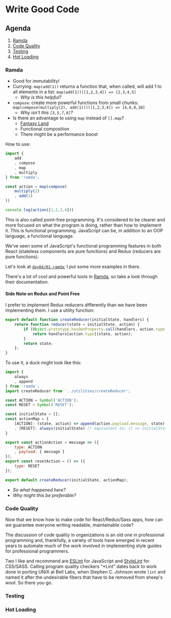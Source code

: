 # Write Good Code

## Agenda

1. [Ramda](#ramda)
1. [Code Quality](#code-quality)
1. [Testing](#testing)
1. [Hot Loading](#hot-loading)

### Ramda

* Good for immutability!
* Currying: `map(add(1))` returns a function that, when called, will add 1 to all elements in a list: `map(add(1))([1,2,3,4]) => [2,3,4,5]`
	* *Why is this helpful?*
* `compose`: create more powerful functions from small chunks: `map(compose(multiply(2), add(1)))([1,2,3,4]) => [4,6,8,10]`
	* *Why isn't this `[3,5,7,9]`?*
* Is there an advantage to using `map` instead of `[].map`?
	* [Fantasy Land](https://github.com/fantasyland/fantasy-land)
	* Functional composition
	* There might be a performance boost

How to use:

```javascript
import {
	add
	, compose
	, map
	, multiply
} from 'ramda';

const action = map(compose(
	multiply(2)
	, add(1)
))

console.log(action([1,2,3,4]))
```

This is also called point-free programming. It's considered to be clearer and more focused on what the program is doing, rather than how to implement it. This is functional programming. JavaScript can be, in addition to an OOP language, a functional language.

We've seen some of JavaScript's functional programming features in both React (stateless components are pure functions) and Redux (reducers are pure functions).

Let's look at [`day04/01-ramda`](day04/01-ramda); I put some more examples in there.

There's a lot of cool and powerful tools in [Ramda](https://ramdajs.com/docs/), so take a look through their documentation.

#### Side Note on Redux and Point Free

I prefer to implement Redux reducers differently than we have been implementing them. I use a utility function:

```javascript
export default function createReducer(initialState, handlers) {
    return function reducer(state = initialState, action) {
        if (Object.prototype.hasOwnProperty.call(handlers, action.type)) {
            return handlers[action.type](state, action);
        }
        return state;
    };
}
```

To use it, a duck might look like this:

```javascript
import {
	always
	, append
} from 'ramda';
import createReducer from '../utilities/createReducer';

const ACTION = Symbol('ACTION');
const RESET = Symbol('RESET');

const initialState = [];
const actionMap = {
	[ACTION]: (state, action) => append(action.payload.message, state)
	, [RESET]: always(initialState) // equivalent to: () => initialState
}

export const actionAction = message => ({
	type: ACTION
	, payload: { message }
});
export const resetAction = () => ({
	type: RESET
});

export default createReducer(initialState, actionMap);
```

* *So what happened here?*
* *Why might this be preferable?*

### Code Quality

Now that we know how to make code for React/Redux/Sass apps, how can we guarantee everyone writing readable, maintainable code?

The discussion of code quality in organizations is an old one in professional programming and, thankfully, a variety of tools have emerged in recent years to automate much of the work involved in implementing style guides for professional programmers.

Two I like and recommend are [ESLint](https://eslint.org/) for JavaScript and [StyleLint](https://stylelint.io/) for CSS/SASS. Calling program quality checkers "*Lint" dates back to work done in porting UNIX at Bell Labs, when Stephen C. Johnson wrote `lint` and named it after the undesirable fibers that have to be removed from sheep's wool. So there you go.



### Testing

### Hot Loading

